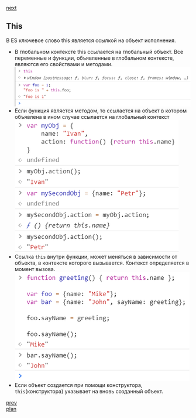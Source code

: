 <a href="03.md">next</a>

<h2>This</h2>

<div>
В ES ключевое слово this является ссылкой на объект исполнения.
</div>

<ul>
<li>
В глобальном контексте this ссылается на глобальный объект.
Все переменные и функции, объявленные в глобальном контексте, являются его свойствами и методами.
<div>
<img src="./media/02-1.png">
</div>
</li>

<li>
Если функция является методом, то ссылается на объект в котором объявлена в ином случае ссылается на глобальный контекст
<div>
<img src="./media/02-3.png">
</div>
</li>

<li>
Ссылка <code>this</code> внутри функции, может меняться в зависимости от
объекта, в контексте которого вызывается. Контекст определяется в момент вызова.
<div>
<img src="./media/02-2.png">
</div>
</li>

<li>
Если объект создается при помощи конструктора,
<code>this</code>(конструктора) указывает на вновь созданный объект.
</li>
</ul>

<a href="01.md">prev</a>
<br/>
<a href="00.md">plan</a>
